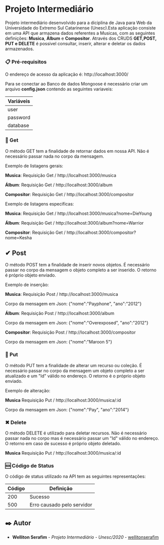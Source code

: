 # Projeto Intermediário

Projeto intermediário desenvolvido para a diciplina de Java para Web da Universidade do Extremo Sul Catarinense (Unesc).Esta aplicação consiste em uma API que armazena dados referentes a Musicas, com as seguintes definições: **Musica**, **Álbum** e **Compositor**. Através dos CRUDS **GET,POST, PUT e DELETE** é possivel consultar, inserir, alterar e deletar os dados armazenados.


### 📋 Pré-requisitos

O endereço de acesso da aplicação é: http://localhost:3000/

Para se conectar ao Banco de dados Mongoose é necessário criar um arquivo **config.json** contendo as seguintes variaveis:

| Variáveis      | 
| -------------- |
| user           |
| password       |
| database       | 


### 📑  Get

O método GET tem a finalidade de retornar dados em nossa API. Não é necessário passar nada no corpo da mensagem.

Exemplo de listagens gerais:

**Musica**: Requisição Get / http://localhost:3000/musica

**Álbum**: Requisição Get / http://localhost:3000/album

**Compositor**: Requisição Get / http://localhost:3000/compositor


Exemplo de listagens especificas:

**Musica**: Requisição Get / http://localhost:3000/musica?nome=DieYoung

**Álbum**: Requisição Get / http://localhost:3000/album?nome=Warrior

**Compositor**: Requisição Get / http://localhost:3000/compositor?nome=Kesha


## ✔ Post

O método POST tem a finalidade de inserir novos objetos. É necessário passar no corpo da mensagem o objeto completo a ser inserido. O retorno é próprio objeto enviado.

Exemplo de inserção: 

**Musica**: Requisição Post / http://localhost:3000/musica

Corpo da mensagem em Json: {"nome":"Payphone", "ano":"2012"}

**Álbum**: Requisição Post / http://localhost:3000/album

Corpo da mensagem em Json: {"nome":"Overexposed", "ano":"2012"}

**Compositor**: Requisição Post / http://localhost:3000/compositor

Corpo da mensagem em Json: {"nome":"Maroon 5"}


### 🔄 Put

O método PUT tem a finalidade de alterar um recurso ou coleção. É necessário passar no corpo da mensagem um objeto completo  a ser atualizado e um "Id" válido no endereço. O retorno é o próprio objeto enviado.

Exemplo de alteração: 

**Musica** Requisição Put / http://localhost:3000/musica/:id

Corpo da mensagem em Json: {"nome":"Pay", "ano":"2014"}

### ✖ Delete

O método DELETE é utilizado para deletar recursos. Não é necessário passar nada no corpo mas é necessário passar um "Id" válido no endereço. O retorno em caso de sucesso é próprio objeto deletado.

**Musica** Requisição Put / http://localhost:3000/musica/:id


### 🆘 Código de Status

O código de status utilizado na API tem as seguintes representações:

| Código | Definição                   | 
| -----  | --------------------------  |
|  200   | Sucesso                     |
|  500   | Erro causado pelo servidor  |


## ✒️ Autor

* **Welliton Serafim** - *Projeto Intermediário - Unesc/2020* - [wellitonserafim](https://github.com/wellitonserafim/)
